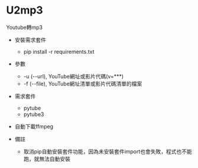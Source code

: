 # U2mp3
Youtube轉mp3

* 安裝需求套件
    * pip install -r requirements.txt

* 參數
    * -u (--url), YouTube網址或影片代碼(v=***)
    * -f (--file), YouTube網址清單或影片代碼清單的檔案

* 需求套件
    * pytube
    * pytube3

* 自動下載ffmpeg

* 備註
    * 取消pip自動安裝套件功能，因為未安裝套件import也會失敗，程式也不能跑，就無法自動安裝